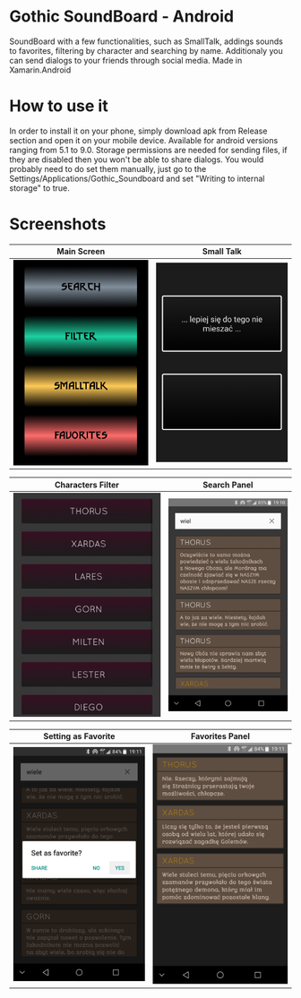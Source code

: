 # Gothic SoundBoard - Android
SoundBoard with a few functionalities, such as SmallTalk, addings sounds to favorites, filtering by character and searching by name. Additionaly you can send dialogs to your friends through social media. Made in Xamarin.Android

# How to use it
In order to install it on your phone, simply download apk from Release section and open it on your mobile device.
Available for android versions ranging from 5.1 to 9.0. Storage permissions are needed for sending files, if they are disabled then you won't be able to share dialogs. You would probably need to do set them manually, just go to the Settings/Applications/Gothic_Soundboard and set "Writing to internal storage" to true.

# Screenshots


Main Screen | Small Talk 
------------ | -------------
![alt text](https://github.com/Staccator/Gothic_SoundBoard-Android/blob/master/Screenshots/1.jpg) | ![alt text](https://github.com/Staccator/Gothic_SoundBoard-Android/blob/master/Screenshots/2.jpg)

Characters Filter | Search Panel
------------ | -------------
![alt text](https://github.com/Staccator/Gothic_SoundBoard-Android/blob/master/Screenshots/3.jpg) | ![alt text](https://github.com/Staccator/Gothic_SoundBoard-Android/blob/master/Screenshots/4.jpg)

Setting as Favorite | Favorites Panel 
------------ | -------------
![alt text](https://github.com/Staccator/Gothic_SoundBoard-Android/blob/master/Screenshots/5.jpg) | ![alt text](https://github.com/Staccator/Gothic_SoundBoard-Android/blob/master/Screenshots/6.jpg)


